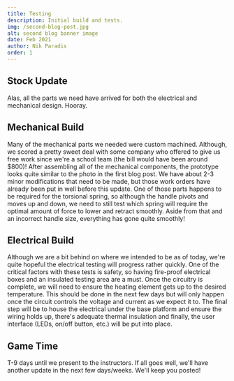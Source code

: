 ```yaml
---
title: Testing
description: Initial build and tests.
img: /second-blog-post.jpg
alt: second blog banner image
date: Feb 2021
author: Nik Paradis
order: 1
---
```


## Stock Update

Alas, all the parts we need have arrived for both the electrical and mechanical design. Hooray.

## Mechanical Build

Many of the mechanical parts we needed were custom machined. Although, we scored a pretty sweet deal with some company who offered to give us free work since we're a school team (the bill would have been around \$800)! After assembling all of the mechanical components, the prototype looks quite similar to the photo in the first blog post. We have about 2-3 minor modifications that need to be made, but those work orders have already been put in well before this update. One of those parts happens to be required for the torsional spring, so although the handle pivots and moves up and down, we need to still test which spring will require the optimal amount of force to lower and retract smoothly. Aside from that and an incorrect handle size, everything has gone quite smoothly!

## Electrical Build

Although we are a bit behind on where we intended to be as of today, we're quite hopeful the electrical testing will progress rather quickly. One of the critical factors with these tests is safety, so having fire-proof electrical boxes and an insulated testing area are a must. Once the circuitry is complete, we will need to ensure the heating element gets up to the desired temperature. This should be done in the next few days but will only happen once the circuit controls the voltage and current as we expect it to. The final step will be to house the electrical under the base platform and ensure the wiring holds up, there's adequate thermal insulation and finally, the user interface (LEDs, on/off button, etc.) will be put into place.

## Game Time

T-9 days until we present to the instructors. If all goes well, we'll have another update in the next few days/weeks. We'll keep you posted!
